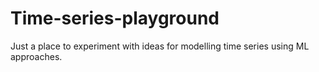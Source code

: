 # Time-series-playground
Just a place to experiment with ideas for modelling time series using ML approaches. 
